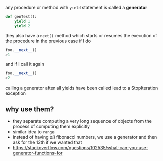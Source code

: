 any procedure or method with `yield` statement is called a **generator**
```python
def genTest():
	yield 1
	yield 2
```
they also have a `next()` method which starts or resumes the execution of the procedure
in the previous case if I do
```python
foo.__next__()
>1
```
and if I call it again
```python
foo.__next__()
>2
```
calling a generator after all yields have been called lead to a StopIteration exception
## why use them?
- they separate computing a very long sequence of objects from the process of computing them explicitly
- similar idea to `range`
- instead of having *all* fibonacci numbers, we use a generator and then ask for the 13th if we wanted that
- https://stackoverflow.com/questions/102535/what-can-you-use-generator-functions-for